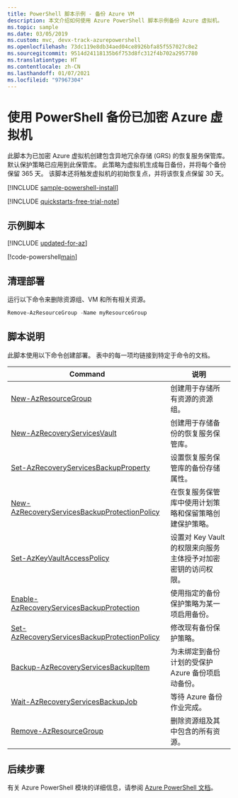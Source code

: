 ```yaml
---
title: PowerShell 脚本示例 - 备份 Azure VM
description: 本文介绍如何使用 Azure PowerShell 脚本示例备份 Azure 虚拟机。
ms.topic: sample
ms.date: 03/05/2019
ms.custom: mvc, devx-track-azurepowershell
ms.openlocfilehash: 73dc119e8db34aed04ce8926bfa85f557027c8e2
ms.sourcegitcommit: 9514d24118135b6f753d8fc312f4b702a2957780
ms.translationtype: HT
ms.contentlocale: zh-CN
ms.lasthandoff: 01/07/2021
ms.locfileid: "97967304"
---
```

# <a name="back-up-an-encrypted-azure-virtual-machine-with-powershell"></a>使用 PowerShell 备份已加密 Azure 虚拟机

此脚本为已加密 Azure 虚拟机创建包含异地冗余存储 (GRS) 的恢复服务保管库。 默认保护策略已应用到此保管库。 此策略为虚拟机生成每日备份，并将每个备份保留 365 天。 该脚本还将触发虚拟机的初始恢复点，并将该恢复点保留 30 天。

[!INCLUDE [sample-powershell-install](../../../includes/sample-powershell-install-no-ssh.md)]

[!INCLUDE [quickstarts-free-trial-note](../../../includes/quickstarts-free-trial-note.md)]

## <a name="sample-script"></a>示例脚本

[!INCLUDE [updated-for-az](../../../includes/updated-for-az.md)]

[!code-powershell[main](../../../powershell_scripts/backup/backup-encrypted-vm/backup-encrypted-vm.ps1 "Back up encrypted virtual machine")]

## <a name="clean-up-deployment"></a>清理部署

运行以下命令来删除资源组、VM 和所有相关资源。

```powershell
Remove-AzResourceGroup -Name myResourceGroup
```

## <a name="script-explanation"></a>脚本说明

此脚本使用以下命令创建部署。 表中的每一项均链接到特定于命令的文档。

| Command | 说明 |
|---|---|
| [New-AzResourceGroup](/powershell/module/az.resources/new-azresourcegroup) | 创建用于存储所有资源的资源组。 |
| [New-AzRecoveryServicesVault](/powershell/module/az.recoveryservices/new-azrecoveryservicesvault) | 创建用于存储备份的恢复服务保管库。 |
| [Set-AzRecoveryServicesBackupProperty](/powershell/module/az.recoveryservices/set-azrecoveryservicesbackupproperty) | 设置恢复服务保管库的备份存储属性。 |
| [New-AzRecoveryServicesBackupProtectionPolicy](/powershell/module/az.recoveryservices/set-azrecoveryservicesbackupprotectionpolicy)| 在恢复服务保管库中使用计划策略和保留策略创建保护策略。 |
| [Set-AzKeyVaultAccessPolicy](/powershell/module/az.keyvault/set-azkeyvaultaccesspolicy) | 设置对 Key Vault 的权限来向服务主体授予对加密密钥的访问权限。 |
| [Enable-AzRecoveryServicesBackupProtection](/powershell/module/az.recoveryservices/enable-azrecoveryservicesbackupprotection) | 使用指定的备份保护策略为某一项启用备份。 |
| [Set-AzRecoveryServicesBackupProtectionPolicy](/powershell/module/az.recoveryservices/set-azrecoveryservicesbackupprotectionpolicy)| 修改现有备份保护策略。 |
| [Backup-AzRecoveryServicesBackupItem](/powershell/module/az.recoveryservices/backup-azrecoveryservicesbackupitem) | 为未绑定到备份计划的受保护 Azure 备份项启动备份。 |
| [Wait-AzRecoveryServicesBackupJob](/powershell/module/az.recoveryservices/wait-azrecoveryservicesbackupjob) | 等待 Azure 备份作业完成。 |
| [Remove-AzResourceGroup](/powershell/module/az.resources/remove-azresourcegroup) | 删除资源组及其中包含的所有资源。 |

## <a name="next-steps"></a>后续步骤

有关 Azure PowerShell 模块的详细信息，请参阅 [Azure PowerShell 文档](/powershell/azure/new-azureps-module-az)。
